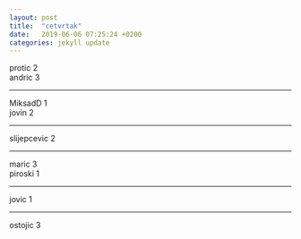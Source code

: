 ```yaml
---
layout: post
title:  "cetvrtak"
date:   2019-06-06 07:25:24 +0200
categories: jekyll update
---
```


protic 2  
andric 3  

***

MiksadD 1  
jovin 2  

***

slijepcevic 2  

***

maric 3  
piroski 1  

***

jovic 1  

***
ostojic 3  